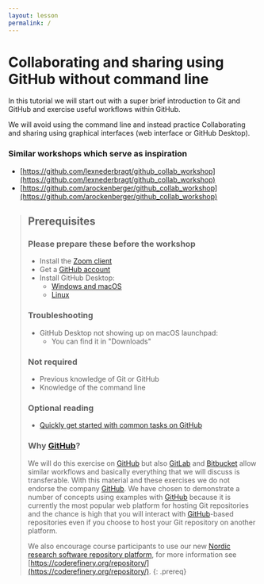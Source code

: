 ```yaml
---
layout: lesson
permalink: /
---
```


# Collaborating and sharing using GitHub without command line

In this tutorial we will start out with a super brief introduction to Git and
GitHub and exercise useful workflows within GitHub.

We will avoid using the command line and instead practice Collaborating and
sharing using graphical interfaces (web interface or GitHub Desktop).


### Similar workshops which serve as inspiration

- [https://github.com/lexnederbragt/github_collab_workshop](https://github.com/lexnederbragt/github_collab_workshop)
- [https://github.com/arockenberger/github_collab_workshop](https://github.com/arockenberger/github_collab_workshop)



> ## Prerequisites
>
> ### Please prepare these before the workshop
>
> - Install the [Zoom client](https://zoom.us/download)
> - Get a [GitHub account](https://github.com/join)
> - Install GitHub Desktop:
>   - [Windows and macOS](https://desktop.github.com/)
>   - [Linux](https://github.com/shiftkey/desktop/blob/linux/README.md)
>
>
> ### Troubleshooting
>
>   - GitHub Desktop not showing up on macOS launchpad:
>     - You can find it in "Downloads"
>
>
> ### Not required
>
> - Previous knowledge of Git or GitHub
> - Knowledge of the command line
>
>
> ### Optional reading
>
> - [Quickly get started with common tasks on GitHub](https://help.github.com/en/github/getting-started-with-github/quickstart)
>
>
> ### Why [GitHub](https://github.com)?
>
> We will do this exercise on [GitHub](https://github.com) but also
> [GitLab](https://gitlab.com) and [Bitbucket](https://bitbucket.org) allow
> similar workflows and basically everything that we will discuss is transferable. With
> this material and these exercises we do not endorse the company
> [GitHub](https://github.com). We have chosen to demonstrate a number of
> concepts using examples with [GitHub](https://github.com) because it is
> currently the most popular web platform for hosting Git repositories and the chance is high
> that you will interact with [GitHub](https://github.com)-based repositories even if you
> choose to host your Git repository on another platform.
>
> We also encourage course participants to use our new [Nordic research software repository platform](https://source.coderefinery.org),
> for more information see [https://coderefinery.org/repository/](https://coderefinery.org/repository/).
{: .prereq}
